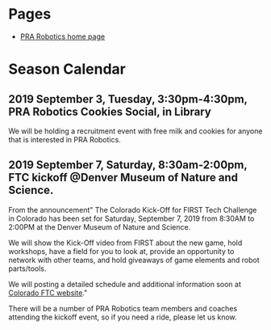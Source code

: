 # Pages
* [PRA Robotics home page](/)

# Season Calendar

## 2019 September 3, Tuesday, 3:30pm-4:30pm, PRA Robotics Cookies Social, in Library

We will be holding a recruitment event with free milk and cookies for anyone that is interested in PRA Robotics.

## 2019 September 7, Saturday, 8:30am-2:00pm, FTC kickoff @Denver Museum of Nature and Science.

From the announcement" The Colorado Kick-Off for FIRST Tech Challenge in Colorado has been set for Saturday, September 7, 2019 from 8:30AM to 2:00PM at the Denver Museum of Nature and Science.

We will show the Kick-Off video from FIRST about the new game, hold workshops, have a field for you to look at, provide an opportunity to network with other teams, and hold giveaways of game elements and robot parts/tools.

We will posting a detailed schedule and additional information soon at [Colorado FTC website](http://coloradofirst.org/COFIRST/programs/ftc/)."

There will be a number of PRA Robotics team members and coaches attending the kickoff event, so if you need a ride, please let us know.

